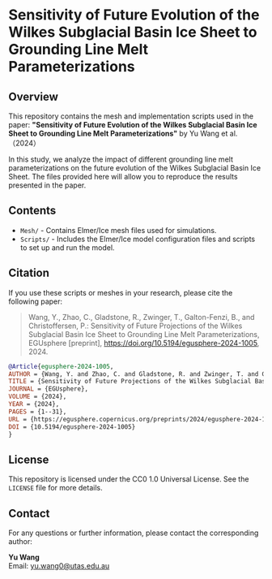 
# Sensitivity of Future Evolution of the Wilkes Subglacial Basin Ice Sheet to Grounding Line Melt Parameterizations

## Overview

This repository contains the mesh and implementation scripts used in the paper: **"Sensitivity of Future Evolution of the Wilkes Subglacial Basin Ice Sheet to Grounding Line Melt Parameterizations"** by Yu Wang et al.（2024）

In this study, we analyze the impact of different grounding line melt parameterizations on the future evolution of the Wilkes Subglacial Basin Ice Sheet. The files provided here will allow you to reproduce the results presented in the paper.

## Contents

- `Mesh/` - Contains Elmer/Ice mesh files used for simulations.
- `Scripts/` - Includes the Elmer/Ice model configuration files and scripts to set up and run the model.


## Citation

If you use these scripts or meshes in your research, please cite the following paper:

> Wang, Y., Zhao, C., Gladstone, R., Zwinger, T., Galton-Fenzi, B., and Christoffersen, P.: Sensitivity of Future Projections of the Wilkes Subglacial Basin Ice Sheet to Grounding Line Melt Parameterizations, EGUsphere [preprint], https://doi.org/10.5194/egusphere-2024-1005, 2024.

```bibtex
@Article{egusphere-2024-1005,
AUTHOR = {Wang, Y. and Zhao, C. and Gladstone, R. and Zwinger, T. and Galton-Fenzi, B. and Christoffersen, P.},
TITLE = {Sensitivity of Future Projections of the Wilkes Subglacial Basin Ice Sheet to Grounding Line Melt Parameterizations},
JOURNAL = {EGUsphere},
VOLUME = {2024},
YEAR = {2024},
PAGES = {1--31},
URL = {https://egusphere.copernicus.org/preprints/2024/egusphere-2024-1005/},
DOI = {10.5194/egusphere-2024-1005}
}
```

## License

This repository is licensed under the CC0 1.0 Universal License. See the `LICENSE` file for more details.

## Contact

For any questions or further information, please contact the corresponding author:

**Yu Wang**  
Email: [yu.wang0@utas.edu.au](mailto:yu.wang0@utas.edu.au)
